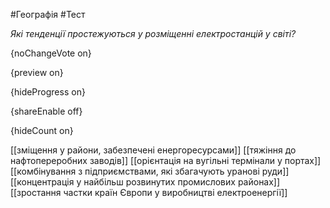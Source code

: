 #Географія #Тест

*Які тенденції простежуються у розміщенні електростанцій у світі?*

{noChangeVote on}

{preview on}

{hideProgress on}

{shareEnable off}

{hideCount on}

[[зміщення у райони, забезпечені енергоресурсами]]
[[тяжіння до нафтопереробних заводів]]
[[орієнтація на вугільні термінали у портах]]
[[комбінування з підприємствами, які збагачують уранові руди]]
[[концентрація у найбільш розвинутих промислових районах]]
[[зростання частки країн Європи у виробництві електроенергії]]

